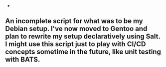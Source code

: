-
An incomplete script for what was to be my Debian setup. I've now moved to Gentoo and plan to rewrite my setup declaratively using Salt. I might use this script just to play with CI/CD concepts sometime in the future, like unit testing with BATS.
-

